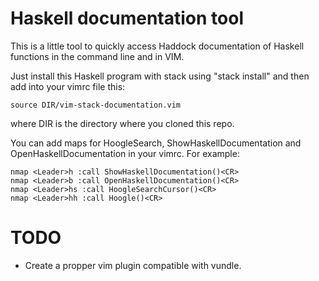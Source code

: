 # Haskell documentation tool


This is a little tool to quickly access Haddock documentation of Haskell
functions in the command line and in VIM.


Just install this Haskell program with stack using "stack install" and then add
into your vimrc file this:

```
source DIR/vim-stack-documentation.vim
```

where DIR is the directory where you cloned this repo.

You can add maps for HoogleSearch, ShowHaskellDocumentation and
OpenHaskellDocumentation in your vimrc. For example:

```
nmap <Leader>h :call ShowHaskellDocumentation()<CR>
nmap <Leader>b :call OpenHaskellDocumentation()<CR>
nmap <Leader>hs :call HoogleSearchCursor()<CR>
nmap <Leader>hh :call Hoogle()<CR>
```


# TODO

* Create a propper vim plugin compatible with vundle.
